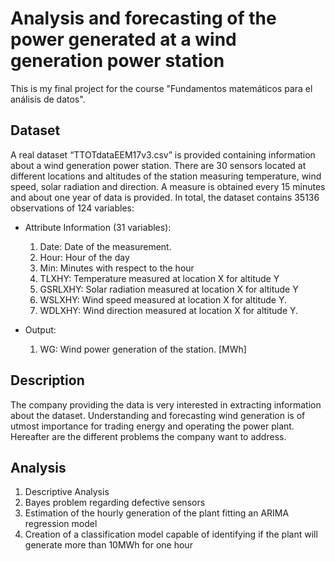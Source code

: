 # Analysis and forecasting of the power generated at a wind generation power station

This is my final project for the course "Fundamentos matemáticos para el análisis de datos".

## Dataset
A real dataset “TTOTdataEEM17v3.csv” is provided containing information about a wind generation power station. There are 30 sensors located at different locations and altitudes of the station measuring temperature, wind speed, solar radiation and direction. A measure is obtained every 15 minutes and about one year of data is provided.
In total, the dataset contains 35136 observations of 124 variables: 

- Attribute Information (31 variables):
  1. Date: Date of the measurement.
  2. Hour: Hour of the day
  3. Min: Minutes with respect to the hour
  4. TLXHY: Temperature measured at location X for altitude Y
  5. GSRLXHY: Solar radiation measured at location X for altitude Y
  6. WSLXHY: Wind speed measured at location X for altitude Y.
  7. WDLXHY: Wind direction measured at location X for altitude Y.

- Output:
  1. WG: Wind power generation of the station. [MWh]

## Description
The company providing the data is very interested in extracting information about the dataset. Understanding and forecasting wind generation is of utmost importance for trading energy and operating the power plant. Hereafter are the different problems the company want to address.

## Analysis
  1. Descriptive Analysis
  2. Bayes problem regarding defective sensors
  3. Estimation of the hourly generation of the plant fitting an ARIMA regression model
  4. Creation of a classification model capable of identifying if the plant will generate more than 10MWh for one hour
